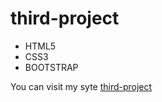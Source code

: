 # third-project
- HTML5
- CSS3
- BOOTSTRAP

You can visit my syte [third-project](https://thealexday.github.io/third-project/)
